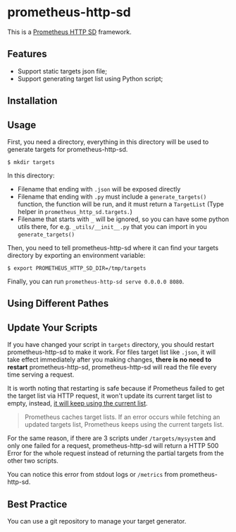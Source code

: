 # prometheus-http-sd

This is a
[Prometheus HTTP SD](https://prometheus.io/docs/prometheus/latest/http_sd/)
framework.

## Features

- Support static targets json file;
- Support generating target list using Python script;

## Installation

## Usage

First, you need a directory, everything in this directory will be used to
generate targets for prometheus-http-sd.

```shell
$ mkdir targets
```

In this directory:

- Filename that ending with `.json` will be exposed directly
- Filename that ending with `.py` must include a `generate_targets()` function,
  the function will be run, and it must return a `TargetList` (Type helper in
  `prometheus_http_sd.targets.`)
- Filename that starts with `_` will be ignored, so you can have some python
  utils there, for e.g. `_utils/__init__.py` that you can import in you
  `generate_targets()`

Then, you need to tell prometheus-http-sd where it can find your targets
directory by exporting an environment variable:

```shell
$ export PROMETHEUS_HTTP_SD_DIR=/tmp/targets
```

Finally, you can run `prometheus-http-sd serve 0.0.0.0 8080`.

## Using Different Pathes

## Update Your Scripts

If you have changed your script in `targets` directory, you should restart
prometheus-http-sd to make it work. For files target list like `.json`, it will
take effect immediately after you making changes, **there is no need to
restart** prometheus-http-sd, prometheus-http-sd will read the file every time
serving a request.

It is worth noting that restarting is safe because if Prometheus failed to get
the target list via HTTP request, it won't update its current target list to
empty, instead,
[it will keep using the current list](https://prometheus.io/docs/prometheus/latest/http_sd/).

> Prometheus caches target lists. If an error occurs while fetching an updated
> targets list, Prometheus keeps using the current targets list.

For the same reason, if there are 3 scripts under `/targets/mysystem` and only
one failed for a request, prometheus-http-sd will return a HTTP 500 Error for
the whole request instead of returning the partial targets from the other two
scripts.

You can notice this error from stdout logs or `/metrics` from
prometheus-http-sd.

## Best Practice

You can use a git repository to manage your target generator.
